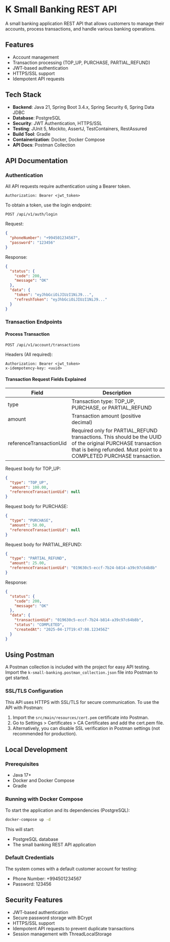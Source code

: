 # K Small Banking REST API

A small banking application REST API that allows customers to manage their accounts, process transactions, and handle
various banking operations.

## Features

- Account management
- Transaction processing (TOP_UP, PURCHASE, PARTIAL_REFUND)
- JWT-based authentication
- HTTPS/SSL support
- Idempotent API requests

## Tech Stack

- **Backend**: Java 21, Spring Boot 3.4.x, Spring Security 6, Spring Data JDBC
- **Database**: PostgreSQL
- **Security**: JWT Authentication, HTTPS/SSL
- **Testing**: JUnit 5, Mockito, AssertJ, TestContainers, RestAssured
- **Build Tool**: Gradle
- **Containerization**: Docker, Docker Compose
- **API Docs**: Postman Collection

## API Documentation

### Authentication

All API requests require authentication using a Bearer token.

```http
Authorization: Bearer <jwt_token>
```

To obtain a token, use the login endpoint:

```http
POST /api/v1/auth/login
```

Request:

```json
{
  "phoneNumber": "+994501234567",
  "password": "123456"
}

```

Response:

```json
{
  "status": {
    "code": 200,
    "message": "OK"
  },
  "data": {
    "token": "eyJhbGciOiJIUzI1NiJ9...",
    "refreshToken": "eyJhbGciOiJIUzI1NiJ9..."
  }
}

```

### Transaction Endpoints

#### Process Transaction

```http
POST /api/v1/account/transactions
```

Headers (All required):

```http
Authorization: Bearer <jwt_token>
x-idempotency-key: <uuid>
```

#### Transaction Request Fields Explained

| Field                   | Description                                                                                                                                                                         |
|-------------------------|-------------------------------------------------------------------------------------------------------------------------------------------------------------------------------------|
| type                    | Transaction type: TOP_UP, PURCHASE, or PARTIAL_REFUND                                                                                                                               |
| amount                  | Transaction amount (positive decimal)                                                                                                                                               |
| referenceTransactionUid | Required only for PARTIAL_REFUND transactions. This should be the UUID of the original PURCHASE transaction that is being refunded. Must point to a COMPLETED PURCHASE transaction. |

Request body for TOP_UP:

```json
{
  "type": "TOP_UP",
  "amount": 100.00,
  "referenceTransactionUid": null
}

```

Request body for PURCHASE:

```json
{
  "type": "PURCHASE",
  "amount": 50.00,
  "referenceTransactionUid": null
}

```

Request body for PARTIAL_REFUND:

```json
{
  "type": "PARTIAL_REFUND",
  "amount": 25.00,
  "referenceTransactionUid": "019630c5-eccf-7b24-b814-a39c97c64b8b"
}

```

Response:

```json
{
  "status": {
    "code": 200,
    "message": "OK"
  },
  "data": {
    "transactionUid": "019630c5-eccf-7b24-b814-a39c97c64b8b",
    "status": "COMPLETED",
    "createdAt": "2025-04-17T19:47:08.123456Z"
  }
}

```

## Using Postman

A Postman collection is included with the project for easy API testing. Import the
`k-small-banking.postman_collection.json` file into Postman to get started.

### SSL/TLS Configuration

This API uses HTTPS with SSL/TLS for secure communication. To use the API with Postman:

1. Import the `src/main/resources/cert.pem` certificate into Postman.
2. Go to Settings > Certificates > CA Certificates and add the cert.pem file.
3. Alternatively, you can disable SSL verification in Postman settings (not recommended for production).

## Local Development

### Prerequisites

- Java 17+
- Docker and Docker Compose
- Gradle

### Running with Docker Compose

To start the application and its dependencies (PostgreSQL):

```bash
docker-compose up -d
```

This will start:

- PostgreSQL database
- The small banking REST API application

### Default Credentials

The system comes with a default customer account for testing:

- Phone Number: +994501234567
- Password: 123456

## Security Features

- JWT-based authentication
- Secure password storage with BCrypt
- HTTPS/SSL support
- Idempotent API requests to prevent duplicate transactions
- Session management with ThreadLocalStorage
